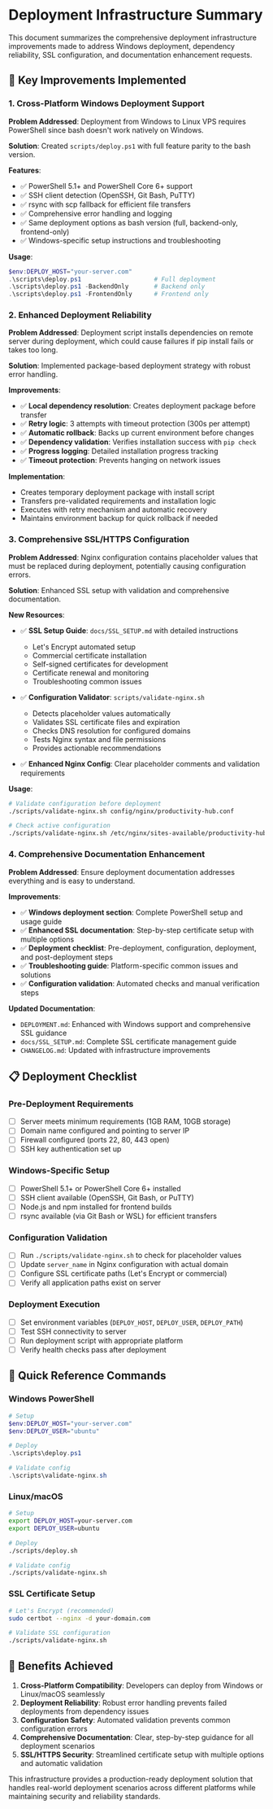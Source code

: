 # Deployment Infrastructure Summary

This document summarizes the comprehensive deployment infrastructure improvements made to address Windows deployment, dependency reliability, SSL configuration, and documentation enhancement requests.

## 🚀 Key Improvements Implemented

### 1. Cross-Platform Windows Deployment Support

**Problem Addressed**: Deployment from Windows to Linux VPS requires PowerShell since bash doesn't work natively on Windows.

**Solution**: Created `scripts/deploy.ps1` with full feature parity to the bash version.

**Features**:
- ✅ PowerShell 5.1+ and PowerShell Core 6+ support
- ✅ SSH client detection (OpenSSH, Git Bash, PuTTY)
- ✅ rsync with scp fallback for efficient file transfers
- ✅ Comprehensive error handling and logging
- ✅ Same deployment options as bash version (full, backend-only, frontend-only)
- ✅ Windows-specific setup instructions and troubleshooting

**Usage**:
```powershell
$env:DEPLOY_HOST="your-server.com"
.\scripts\deploy.ps1                    # Full deployment
.\scripts\deploy.ps1 -BackendOnly       # Backend only
.\scripts\deploy.ps1 -FrontendOnly      # Frontend only
```

### 2. Enhanced Deployment Reliability

**Problem Addressed**: Deployment script installs dependencies on remote server during deployment, which could cause failures if pip install fails or takes too long.

**Solution**: Implemented package-based deployment strategy with robust error handling.

**Improvements**:
- ✅ **Local dependency resolution**: Creates deployment package before transfer
- ✅ **Retry logic**: 3 attempts with timeout protection (300s per attempt)
- ✅ **Automatic rollback**: Backs up current environment before changes
- ✅ **Dependency validation**: Verifies installation success with `pip check`
- ✅ **Progress logging**: Detailed installation progress tracking
- ✅ **Timeout protection**: Prevents hanging on network issues

**Implementation**:
- Creates temporary deployment package with install script
- Transfers pre-validated requirements and installation logic
- Executes with retry mechanism and automatic recovery
- Maintains environment backup for quick rollback if needed

### 3. Comprehensive SSL/HTTPS Configuration

**Problem Addressed**: Nginx configuration contains placeholder values that must be replaced during deployment, potentially causing configuration errors.

**Solution**: Enhanced SSL setup with validation and comprehensive documentation.

**New Resources**:
- ✅ **SSL Setup Guide**: `docs/SSL_SETUP.md` with detailed instructions
  - Let's Encrypt automated setup
  - Commercial certificate installation
  - Self-signed certificates for development
  - Certificate renewal and monitoring
  - Troubleshooting common issues

- ✅ **Configuration Validator**: `scripts/validate-nginx.sh`
  - Detects placeholder values automatically
  - Validates SSL certificate files and expiration
  - Checks DNS resolution for configured domains
  - Tests Nginx syntax and file permissions
  - Provides actionable recommendations

- ✅ **Enhanced Nginx Config**: Clear placeholder comments and validation requirements

**Usage**:
```bash
# Validate configuration before deployment
./scripts/validate-nginx.sh config/nginx/productivity-hub.conf

# Check active configuration
./scripts/validate-nginx.sh /etc/nginx/sites-available/productivity-hub.conf
```

### 4. Comprehensive Documentation Enhancement

**Problem Addressed**: Ensure deployment documentation addresses everything and is easy to understand.

**Improvements**:
- ✅ **Windows deployment section**: Complete PowerShell setup and usage guide
- ✅ **Enhanced SSL documentation**: Step-by-step certificate setup with multiple options
- ✅ **Deployment checklist**: Pre-deployment, configuration, deployment, and post-deployment steps
- ✅ **Troubleshooting guide**: Platform-specific common issues and solutions
- ✅ **Configuration validation**: Automated checks and manual verification steps

**Updated Documentation**:
- `DEPLOYMENT.md`: Enhanced with Windows support and comprehensive SSL guidance
- `docs/SSL_SETUP.md`: Complete SSL certificate management guide
- `CHANGELOG.md`: Updated with infrastructure improvements

## 📋 Deployment Checklist

### Pre-Deployment Requirements
- [ ] Server meets minimum requirements (1GB RAM, 10GB storage)
- [ ] Domain name configured and pointing to server IP
- [ ] Firewall configured (ports 22, 80, 443 open)
- [ ] SSH key authentication set up

### Windows-Specific Setup
- [ ] PowerShell 5.1+ or PowerShell Core 6+ installed
- [ ] SSH client available (OpenSSH, Git Bash, or PuTTY)
- [ ] Node.js and npm installed for frontend builds
- [ ] rsync available (via Git Bash or WSL) for efficient transfers

### Configuration Validation
- [ ] Run `./scripts/validate-nginx.sh` to check for placeholder values
- [ ] Update `server_name` in Nginx configuration with actual domain
- [ ] Configure SSL certificate paths (Let's Encrypt or commercial)
- [ ] Verify all application paths exist on server

### Deployment Execution
- [ ] Set environment variables (`DEPLOY_HOST`, `DEPLOY_USER`, `DEPLOY_PATH`)
- [ ] Test SSH connectivity to server
- [ ] Run deployment script with appropriate platform
- [ ] Verify health checks pass after deployment

## 🔧 Quick Reference Commands

### Windows PowerShell
```powershell
# Setup
$env:DEPLOY_HOST="your-server.com"
$env:DEPLOY_USER="ubuntu"

# Deploy
.\scripts\deploy.ps1

# Validate config
.\scripts\validate-nginx.sh
```

### Linux/macOS
```bash
# Setup
export DEPLOY_HOST=your-server.com
export DEPLOY_USER=ubuntu

# Deploy
./scripts/deploy.sh

# Validate config
./scripts/validate-nginx.sh
```

### SSL Certificate Setup
```bash
# Let's Encrypt (recommended)
sudo certbot --nginx -d your-domain.com

# Validate SSL configuration
./scripts/validate-nginx.sh
```

## 🎯 Benefits Achieved

1. **Cross-Platform Compatibility**: Developers can deploy from Windows or Linux/macOS seamlessly
2. **Deployment Reliability**: Robust error handling prevents failed deployments from dependency issues
3. **Configuration Safety**: Automated validation prevents common configuration errors
4. **Comprehensive Documentation**: Clear, step-by-step guidance for all deployment scenarios
5. **SSL/HTTPS Security**: Streamlined certificate setup with multiple options and automatic validation

This infrastructure provides a production-ready deployment solution that handles real-world deployment scenarios across different platforms while maintaining security and reliability standards.
